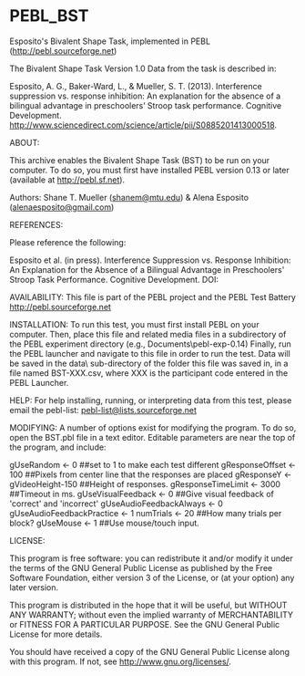 PEBL_BST
========

Esposito's Bivalent Shape Task, implemented in PEBL 
(http://pebl.sourceforge.net)


The Bivalent Shape Task Version 1.0
Data from the task is described in:

Esposito, A. G., Baker-Ward, L., & Mueller, S. T. (2013). Interference
	  suppression vs. response inhibition: An explanation for the 
	  absence of a bilingual advantage in preschoolers’ Stroop task
	  performance. Cognitive Development.
	  http://www.sciencedirect.com/science/article/pii/S0885201413000518.


ABOUT:

This archive enables the Bivalent Shape Task (BST) to be run
on your computer.  To do so, you must first have installed 
PEBL version 0.13 or later (available at http://pebl.sf.net).

Authors:
Shane T. Mueller (shanem@mtu.edu) & Alena Esposito (alenaesposito@gmail.com)


REFERENCES:

Please reference the following:

Esposito et al.  (in press). Interference Suppression
 vs. Response Inhibition: An Explanation for the Absence of a
 Bilingual Advantage in Preschoolers' Stroop Task
 Performance. Cognitive Development. DOI: 


AVAILABILITY: 
This file is part of the PEBL project and the PEBL Test Battery
http://pebl.sourceforge.net



INSTALLATION:
To run this test, you must first install PEBL on your computer.  Then,
place this file and related media files in a subdirectory of the 
PEBL experiment directory (e.g., Documents\pebl-exp-0.14\)  Finally,
run the PEBL launcher and navigate to this file in order to run the 
test.  Data will be saved in the data\ sub-directory of the folder this 
file was saved in, in a file named BST-XXX.csv, where XXX 
is the participant code entered in the PEBL Launcher.

HELP:
For help installing, running, or interpreting data from this test,
please email the pebl-list: pebl-list@lists.sourceforge.net



MODIFYING:
A number of options exist for modifying the program.  To do so, open the BST.pbl 
file in a text editor.  Editable parameters are near the top of the program,
and include:


 gUseRandom <- 0     ##set to 1 to make each test different
 gResponseOffset <- 100  ##Pixels from center line that the responses are placed
 gResponseY     <- gVideoHeight-150 ##Height of responses. 
 gResponseTimeLimit <- 3000 ##Timeout in ms.
 gUseVisualFeedback <- 0 ##Give visual feedback of 'correct' and 'incorrect'
 gUseAudioFeedbackAlways <- 0
 gUseAudioFeedbackPractice <- 1
 numTrials <- 20  ##How many trials per block?
 gUseMouse <- 1   ##Use mouse/touch input.

LICENSE:

This program is free software: you can redistribute it and/or modify
it under the terms of the GNU General Public License as published by
the Free Software Foundation, either version 3 of the License, or
(at your option) any later version.

This program is distributed in the hope that it will be useful,
but WITHOUT ANY WARRANTY; without even the implied warranty of
MERCHANTABILITY or FITNESS FOR A PARTICULAR PURPOSE.  See the
GNU General Public License for more details.

You should have received a copy of the GNU General Public License
along with this program.  If not, see <http://www.gnu.org/licenses/>.


